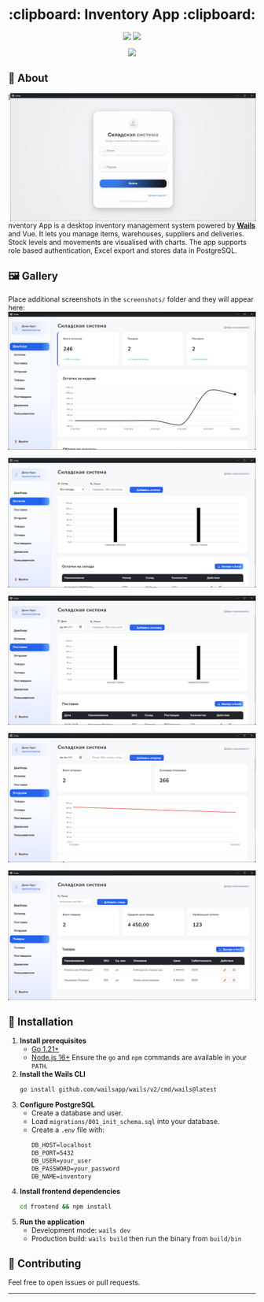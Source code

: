 <h1 align="center"> :clipboard: Inventory App :clipboard: </h1>

<p align="center">
  <img src="https://img.shields.io/badge/Languages-2-blueviolet?style=for-the-badge">
  <img src="https://img.shields.io/github/repo-size/Zproger/bspwm-dotfiles?style=for-the-badge">
</p>

<p align="center">
  <a href="README_RU.md"><img src="https://img.shields.io/badge/%D0%A0%D1%83%D1%81%D1%81%D0%BA%D0%B8%D0%B9-orange?style=for-the-badge"></a>
</p>

## :blue_book: About

<img src="screenshots/main.png" alt="main" align="right" width="500px">

Inventory App is a desktop inventory management system powered by [**Wails**](https://wails.io/) and Vue. It lets you manage items, warehouses, suppliers and deliveries. Stock levels and movements are visualised with charts. The app supports role based authentication, Excel export and stores data in PostgreSQL.

## 🖼️ Gallery
Place additional screenshots in the `screenshots/` folder and they will appear here:
![gallery2](screenshots/2.png)

![gallery3](screenshots/3.png)

![gallery4](screenshots/4.png)

![gallery5](screenshots/5.png)

![gallery6](screenshots/6.png)

## :blue_book: Installation
1. **Install prerequisites**
   - [Go 1.21+](https://go.dev/dl/)
   - [Node.js 16+](https://nodejs.org/)
   Ensure the `go` and `npm` commands are available in your `PATH`.
2. **Install the Wails CLI**
   ```bash
   go install github.com/wailsapp/wails/v2/cmd/wails@latest
   ```
3. **Configure PostgreSQL**
   - Create a database and user.
   - Load `migrations/001_init_schema.sql` into your database.
   - Create a `.env` file with:
     ```
     DB_HOST=localhost
     DB_PORT=5432
     DB_USER=your_user
     DB_PASSWORD=your_password
     DB_NAME=inventory
     ```
4. **Install frontend dependencies**
   ```bash
   cd frontend && npm install
   ```
5. **Run the application**
   - Development mode: `wails dev`
   - Production build: `wails build` then run the binary from `build/bin`

## :moyai: Contributing
Feel free to open issues or pull requests.

---

